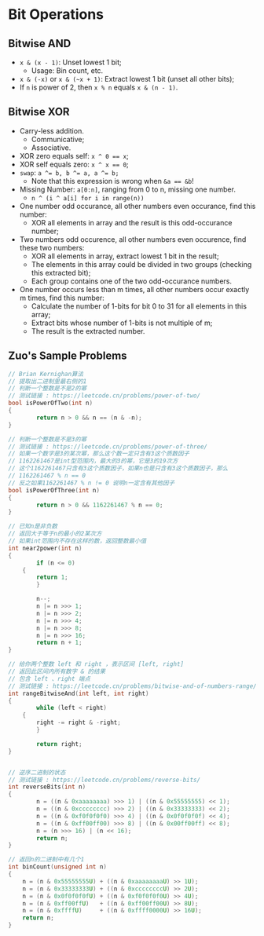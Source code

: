 # Bit Operations

## Bitwise AND

- `x & (x - 1)`: Unset lowest 1 bit;
  - Usage: Bin count, etc. 
- `x & (-x)` or `x & (~x + 1)`: Extract lowest 1 bit (unset all other bits);
- If `n` is power of 2, then `x % n` equals `x & (n - 1)`. 

## Bitwise XOR

- Carry-less addition. 
  - Communicative; 
  - Associative. 
- XOR zero equals self: `x ^ 0 == x`;
- XOR self equals zero: `x ^ x == 0`;
- `swap`: `a ^= b, b ^= a, a ^= b;` 
  - Note that this expression is wrong when `&a == &b`!
- Missing Number: `a[0:n]`, ranging from 0 to n, missing one number. 
  - `n ^ (i ^ a[i] for i in range(n))`
- One number odd occurance, all other numbers even occurance, find this number: 
  - XOR all elements in array and the result is this odd-occurance number;
- Two numbers odd occurence, all other numbers even occurence, find these two numbers:
  - XOR all elements in array, extract lowest 1 bit in the result;
  - The elements in this array could be divided in two groups (checking this extracted bit);
  - Each group contains one of the two odd-occurance numbers. 
- One number occurs less than m times, all other numbers occur exactly m times, find this number:
  - Calculate the number of 1-bits for bit 0 to 31 for all elements in this array;
  - Extract bits whose number of 1-bits is not multiple of m;
  - The result is the extracted number. 

## Zuo's Sample Problems

```c++
// Brian Kernighan算法
// 提取出二进制里最右侧的1
// 判断一个整数是不是2的幂
// 测试链接 : https://leetcode.cn/problems/power-of-two/
bool isPowerOfTwo(int n) 
{
		return n > 0 && n == (n & -n);
}

// 判断一个整数是不是3的幂
// 测试链接 : https://leetcode.cn/problems/power-of-three/
// 如果一个数字是3的某次幂，那么这个数一定只含有3这个质数因子
// 1162261467是int型范围内，最大的3的幂，它是3的19次方
// 这个1162261467只含有3这个质数因子，如果n也是只含有3这个质数因子，那么
// 1162261467 % n == 0
// 反之如果1162261467 % n != 0 说明n一定含有其他因子
bool isPowerOfThree(int n) 
{
		return n > 0 && 1162261467 % n == 0;
}

// 已知n是非负数
// 返回大于等于n的最小的2某次方
// 如果int范围内不存在这样的数，返回整数最小值
int near2power(int n) 
{
		if (n <= 0) 
    {
        return 1;
		}

		n--;
		n |= n >>> 1;
		n |= n >>> 2;
		n |= n >>> 4;
		n |= n >>> 8;
		n |= n >>> 16;
		return n + 1;
}

// 给你两个整数 left 和 right ，表示区间 [left, right]
// 返回此区间内所有数字 & 的结果
// 包含 left 、right 端点
// 测试链接 : https://leetcode.cn/problems/bitwise-and-of-numbers-range/
int rangeBitwiseAnd(int left, int right) 
{
		while (left < right) 
    {
        right -= right & -right;
		}

		return right;
}


// 逆序二进制的状态
// 测试链接 : https://leetcode.cn/problems/reverse-bits/
int reverseBits(int n) 
{
		n = ((n & 0xaaaaaaaa) >>> 1) | ((n & 0x55555555) << 1);
		n = ((n & 0xcccccccc) >>> 2) | ((n & 0x33333333) << 2);
		n = ((n & 0xf0f0f0f0) >>> 4) | ((n & 0x0f0f0f0f) << 4);
		n = ((n & 0xff00ff00) >>> 8) | ((n & 0x00ff00ff) << 8);
		n = (n >>> 16) | (n << 16);
		return n;
}

// 返回n的二进制中有几个1
int binCount(unsigned int n)
{
    n = (n & 0x55555555U) + ((n & 0xaaaaaaaaU) >> 1U);
    n = (n & 0x33333333U) + ((n & 0xccccccccU) >> 2U);
    n = (n & 0x0f0f0f0fU) + ((n & 0xf0f0f0f0U) >> 4U);
    n = (n & 0xff00ffU)   + ((n & 0xff00ff00U) >> 8U);
    n = (n & 0xffffU)     + ((n & 0xffff0000U) >> 16U);
    return n;
}
```
